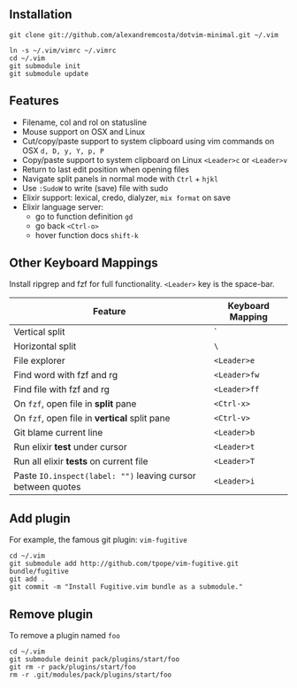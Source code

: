 ## Installation

	git clone git://github.com/alexandremcosta/dotvim-minimal.git ~/.vim

	ln -s ~/.vim/vimrc ~/.vimrc
	cd ~/.vim
	git submodule init
	git submodule update

## Features

- Filename, col and rol on statusline
- Mouse support on OSX and Linux
- Cut/copy/paste support to system clipboard using vim commands on OSX `d, D, y, Y, p, P`
- Copy/paste support to system clipboard on Linux `<Leader>c` or `<Leader>v`
- Return to last edit position when opening files
- Navigate split panels in normal mode with `Ctrl` + `hjkl`
- Use `:SudoW` to write (save) file with sudo
- Elixir support: lexical, credo, dialyzer, `mix format` on save
- Elixir language server:
    * go to function definition `gd`
    * go back `<Ctrl-o>`
    * hover function docs `shift-k`

## Other Keyboard Mappings
Install ripgrep and fzf for full functionality.
`<Leader>` key is the space-bar.

| Feature | Keyboard Mapping |
|---|---|
| Vertical split | `|` |
| Horizontal split | `\` |
| File explorer | `<Leader>e` |
| Find word with fzf and rg | `<Leader>fw` |
| Find file with fzf and rg | `<Leader>ff` |
| On `fzf`, open file in **split** pane | `<Ctrl-x>` |
| On `fzf`, open file in **vertical** split pane | `<Ctrl-v>` |
| Git blame current line | `<Leader>b` |
| Run elixir **test** under cursor | `<Leader>t` |
| Run all elixir **tests** on current file | `<Leader>T` |
| Paste `IO.inspect(label: "")` leaving cursor between quotes | `<Leader>i` |

## Add plugin
For example, the famous git plugin: `vim-fugitive`

	cd ~/.vim
	git submodule add http://github.com/tpope/vim-fugitive.git bundle/fugitive
	git add .
	git commit -m "Install Fugitive.vim bundle as a submodule."

## Remove plugin
To remove a plugin named `foo`

	cd ~/.vim
	git submodule deinit pack/plugins/start/foo
	git rm -r pack/plugins/start/foo
	rm -r .git/modules/pack/plugins/start/foo
